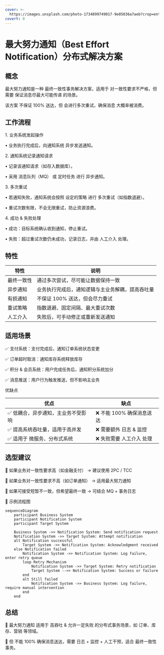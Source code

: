 ```yaml
---
cover: >-
  https://images.unsplash.com/photo-1734899749017-9e05036a7aeb?crop=entropy&cs=srgb&fm=jpg&ixid=M3wxOTcwMjR8MHwxfHJhbmRvbXx8fHx8fHx8fDE3Mzk1NTMzNDZ8&ixlib=rb-4.0.3&q=85
coverY: 0
---
```


# 最大努力通知（Best Effort Notification）分布式解决方案

## 概念

最大努力通知是一种 最终一致性事务解决方案，适用于 对一致性要求不严格，但需要 保证消息尽最大可能传递 的场景。

该方案 不保证 100% 送达，但 会进行多次重试，确保消息 大概率被消费。

## 工作流程

1\. 业务系统发起操作

• 业务执行完成后，向通知系统 异步发送通知。

2\. 通知系统记录通知请求

• 记录该通知请求（如存入数据库）。

• 采用 消息队列（MQ） 或 定时任务 进行 异步通知。

3\. 多次重试

• 若通知失败，通知系统会按照 设定的策略 进行 多次重试（如指数退避）。

• 重试次数有限，不会无限重试，防止资源浪费。

4\. 成功 & 失败处理

• 成功：目标系统确认收到通知，停止重试。

• 失败：超过重试次数仍未成功，记录日志，并由 人工介入 处理。

## &#x20;特性

| 特性    | 说明                       |
| ----- | ------------------------ |
| 最终一致性 | 通过多次尝试，尽可能让数据保持一致        |
| 异步通知  | 业务执行完成后，通知逻辑与主业务解耦，提高吞吐量 |
| 有损通知  | 不保证 100% 送达，但会尽力重试       |
| 重试策略  | 指数退避、固定间隔、最大重试次数         |
| 人工介入  | 失败后，可手动修正或重新发送通知         |

## 适用场景

✅ 支付系统：支付完成后，通知订单系统状态变更

✅ 订单超时取消：通知库存系统释放库存

✅ 积分 & 会员系统：用户完成任务后，通知积分系统加分

✅ 消息推送：用户行为触发推送，但不影响主业务

优缺点

| 优点                 | 缺点               |
| ------------------ | ---------------- |
| ✅ 低耦合，异步通知，主业务不受影响 | ❌ 不能 100% 确保消息送达 |
| ✅ 提高系统吞吐量，适用于高并发   | ❌ 需要额外 日志 & 监控   |
| ✅ 适用于 微服务、分布式系统    | ❌ 失败需要 人工介入 处理   |

## 选型建议

📌 如果业务对一致性要求高（如金融支付） → 建议使用 2PC / TCC

📌 如果业务对一致性要求不高（如订单通知） → 适用最大努力通知

📌 如果可接受短暂不一致，但希望最终一致 → 可结合 MQ + 事务日志

📌 示例流程图

```mermaid
sequenceDiagram
    participant Business System
    participant Notification System
    participant Target System
    
    Business System ->> Notification System: Send notification request
    Notification System ->> Target System: Attempt notification
    alt Notification successful
        Target System ->> Notification System: Acknowledgment received
    else Notification failed
        Notification System ->> Notification System: Log failure, enter retry queue
        loop Retry Mechanism
            Notification System ->> Target System: Retry notification
            Target System -->> Notification System: Success or failure
        end
        alt Still failed
            Notification System ->> Business System: Log failure, require manual intervention
        end
    end
```



## 总结

🚀 最大努力通知 适用于 高吞吐 & 允许一定失败 的分布式事务场景，如 订单、库存、营销 等领域。

📌 但 不能 100% 确保消息送达，需要 日志 + 监控 + 人工干预，适合 最终一致性事务。

